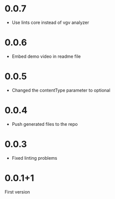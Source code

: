 # 0.0.7

- Use lints core instead of vgv analyzer

# 0.0.6

- Embed demo video in readme file

# 0.0.5

- Changed the contentType parameter to optional

# 0.0.4

- Push generated files to the repo

# 0.0.3

- Fixed linting problems

# 0.0.1+1

First version